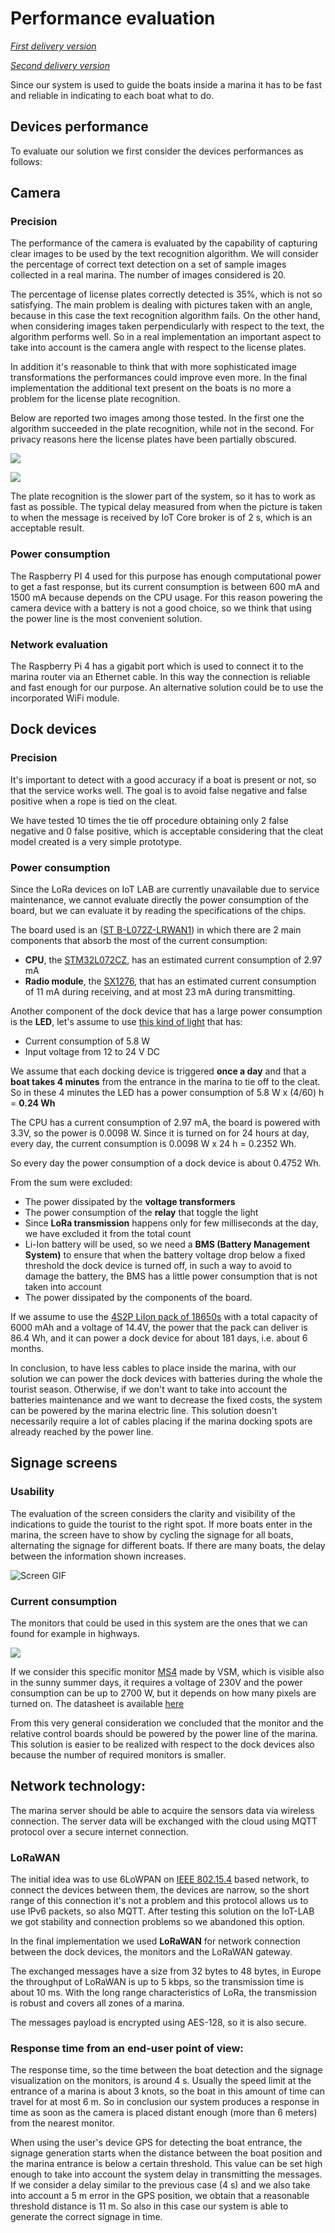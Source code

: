 # Performance evaluation

*[First delivery version](https://github.com/kernel-machine/IoTGroupProject/tree/first_assignment/Evaluation.md)*

*[Second delivery version](https://github.com/kernel-machine/IoTGroupProject/tree/second_assignment/Evaluation.md)*

Since our system is used to guide the boats inside a marina it has to be fast and reliable in indicating to each boat what to do.

## Devices performance

To evaluate our solution we first consider the devices performances as follows:

## Camera

### Precision

The performance of the camera is evaluated by the capability of capturing clear images to be used by the text recognition algorithm. We will consider the percentage of correct text detection on a set of sample images collected in a real marina. The number of images considered is 20.

The percentage of license plates correctly detected is 35%, which is not so satisfying. The main problem is dealing with pictures taken with an angle, because in this case the text recognition algorithm fails. On the other hand, when considering images taken perpendicularly with respect to the text, the algorithm performs well. So in a real implementation an important aspect to take into account is the camera angle with respect to the license plates.

In addition it's reasonable to think that with more sophisticated image transformations the performances could improve even more. In the final implementation the additional text present on the boats is no more a problem for the license plate recognition.

Below are reported two images among those tested. In the first one the algorithm succeeded in the plate recognition, while not in the second. For privacy reasons here the license plates have been partially obscured.

![](resources/images/boat_img_1.jpg)

![](resources/images/boat_img_2.jpg)

The plate recognition is the slower part of the system, so it has to work as fast as possible. The typical delay measured from when the picture is taken to when the message is received by IoT Core broker is of 2 s, which is an acceptable result.

### Power consumption

The Raspberry PI 4 used for this purpose has enough computational power to get a fast response, but its current consumption is between 600 mA and 1500 mA because depends on the CPU usage. For this reason powering the camera device with a battery is not a good choice, so we think that using the power line is the most convenient solution.

### Network evaluation

The Raspberry Pi 4 has a gigabit port which is used to connect it to the marina router via an Ethernet cable. In this way the connection is reliable and fast enough for our purpose. An alternative solution could be to use the incorporated WiFi module.

## Dock devices

### Precision

It's important to detect with a good accuracy if a boat is present or not, so that the service works well. The goal is to avoid false negative and false positive when a rope is tied on the cleat.

We have tested 10 times the tie off procedure obtaining only 2 false negative and 0 false positive, which is acceptable considering that the cleat model created is a very simple prototype.

### Power consumption

Since the LoRa devices on IoT LAB are currently unavailable due to service maintenance, we cannot evaluate directly the power consumption of the board, but we can evaluate it by reading the specifications of the chips.

The board used is an ([ST B-L072Z-LRWAN1](https://www.iot-lab.info/docs/boards/st-b-l072z-lrwan1/)) in which there are 2 main components that absorb the most of the current consumption:

- **CPU**, the [STM32L072CZ](https://www.st.com/en/microcontrollers-microprocessors/stm32l072cz.html), has an estimated current consumption of 2.97 mA
- **Radio module**, the [SX1276](https://www.semtech.com/products/wireless-rf/lora-core/sx1276), that has an estimated current consumption of 11 mA during receiving, and at most 23 mA during transmitting.

Another component of the dock device that has a large power consumption is the **LED**, let's assume to use [this kind of light](https://cablematic.com/it/prodotti/luce-a-led-per-semaforo-ip65-200mm-12-24v-verde-SM028/) that has:

- Current consumption of 5.8 W
- Input voltage from 12 to 24 V DC

We assume that each docking device is triggered **once a day** and that a **boat takes 4 minutes** from the entrance in the marina to tie off to the cleat. So in these 4 minutes the LED has a power consumption of 5.8 W x (4/60) h = **0.24 Wh**

The CPU has a current consumption of 2.97 mA, the board is powered with 3.3V, so the power is 0.0098 W. Since it is turned on for 24 hours at day, every day, the current consumption is 0.0098 W x 24 h =  0.2352 Wh.

So every day the power consumption of a dock device is about 0.4752 Wh.

From the sum were excluded:

- The power dissipated by the **voltage transformers**
- The power consumption of the **relay** that toggle the light
- Since **LoRa transmission** happens only for few milliseconds at the day, we have excluded it from the total count
- Li-Ion battery will be used, so we need a **BMS (Battery Management System)** to ensure that when the battery voltage drop below a fixed threshold the dock device is turned off, in such a way to avoid to damage the battery, the BMS has a little power consumption that is not taken into account
- The power dissipated by the components of the board.

If we assume to use the [4S2P LiIon pack of 18650s](https://it.aliexpress.com/i/4001228530702.html) with a total capacity of 6000 mAh and a voltage of 14.4V, the power that the pack can deliver is 86.4 Wh, and it can power a dock device for about 181 days, i.e. about 6 months.

In conclusion, to have less cables to place inside the marina, with our solution we can power the dock devices with batteries during the whole the tourist season. 
Otherwise, if we don't want to take into account the batteries maintenance and we want to decrease the fixed costs, the system can be powered by the marina electric line. This solution doesn't necessarily require a lot of cables placing if the marina docking spots are already reached by the power line.

## Signage screens

### Usability

The evaluation of the screen considers the clarity and visibility of the indications to guide the tourist to the right spot.
If more boats enter in the marina, the screen have to show by cycling the signage for all boats, alternating the signage for different boats. If there are many boats, the delay between the information shown increases.

![Screen GIF](resources/images/screen.gif)

### Current consumption

The monitors that could be used in this system are the ones that we can found for example in highways.

![](http://www.vmstech.co.uk/images/top-ms4.jpg)

If we consider this specific monitor [MS4](http://www.vmstech.co.uk/ms4.htm) made by VSM, which is visible also in the sunny summer days, it requires a voltage of 230V and the power consumption can be up to 2700 W, but it depends on how many pixels are turned on. The datasheet is available [here](http://www.vmstech.co.uk/downloads/MS4.pdf)

From this very general consideration we concluded that the monitor and the relative control boards should be powered by the power line of the marina. This solution is easier to be realized with respect to the dock devices also because the number of required monitors is smaller.

## Network technology:

The marina server should be able to acquire the sensors data via wireless connection. The server data will be exchanged with the cloud using MQTT protocol over a secure internet connection.

### LoRaWAN

The initial idea was to use 6LoWPAN on [IEEE 802.15.4](https://en.wikipedia.org/wiki/IEEE_802.15.4) based network, to connect the devices between them, the devices are narrow, so the short range of this connection it's not a problem and this protocol allows us to use IPv6 packets, so also MQTT. After testing this solution on the IoT-LAB we got stability and connection problems so we abandoned this option.

In the final implementation we used **LoRaWAN** for network connection between the dock devices, the monitors and the LoRaWAN gateway.

The exchanged messages have a size from 32 bytes to 48 bytes, in Europe the throughput of LoRaWAN is up to 5 kbps, so the transmission time is about 10 ms.
With the long range characteristics of LoRa, the transmission is robust and covers all zones of a marina.

The messages payload is encrypted using AES-128, so it is also secure.

### Response time from an end-user point of view: 

The response time, so the time between the boat detection and the signage visualization on the monitors, is around 4 s. Usually the speed limit at the entrance of a marina is about 3 knots, so the boat in this amount of time can travel for at most 6 m. So in conclusion our system produces a response in time as soon as the camera is placed distant enough (more than 6 meters) from the nearest monitor.

When using the user's device GPS for detecting the boat entrance, the signage generation starts when the distance between the boat position and the marina entrance is below a certain threshold. This value can be set high enough to take into account the system delay in transmitting the messages. If we consider a delay similar to the previous case (4 s) and we also take into account a 5 m error in the GPS position, we obtain that a reasonable threshold distance is 11 m. So also in this case our system is able to generate the correct signage in time.

